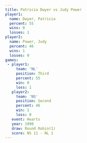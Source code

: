 ```yaml
---
title: Patricia Dwyer vs Judy Power
player1:               
  name: Dwyer, Patricia
  percent: 55          
  wins: 0              
  losses: 1            
player2:               
  name: Power, Judy    
  percent: 46          
  wins: 1              
  losses: 0            
games:
 - player1:         
     team: 'NL'     
     position: Third
     percent: 55    
     win: 0         
     loss: 1        
   player2:          
     team: 'NS'      
     position: Second
     percent: 46     
     win: 1          
     loss: 0         
   event: Hearts       
   year: 1990          
   draw: Round Robin(1)
   score: NS 11 - NL 1 
---
```

